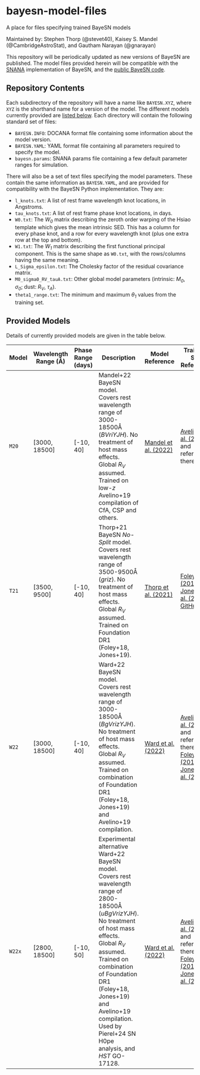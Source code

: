 # bayesn-model-files
A place for files specifying trained BayeSN models

Maintained by: Stephen Thorp (@stevet40), Kaisey S. Mandel (@CambridgeAstroStat), and Gautham Narayan (@gnarayan)

This repository will be periodically updated as new versions of BayeSN are published. The model files provided herein will be compatible with the [SNANA](https://github.com/RickKessler/SNANA/) implementation of BayeSN, and the [public BayeSN code](https://github.com/bayesn/bayesn-public).

## Repository Contents
Each subdirectory of the repository will have a name like `BAYESN.XYZ`, where `XYZ` is the shorthand name for a version of the model. The different models currently provided are [listed below](#provided-models). Each directory will contain the following standard set of files:
 * `BAYESN.INFO`: DOCANA format file containing some information about the model version.
 * `BAYESN.YAML`: YAML format file containing all parameters required to specify the model.
 * `bayesn.params`: SNANA params file containing a few default parameter ranges for simulation.

There will also be a set of text files specifying the model parameters. These contain the same information as `BAYESN.YAML`, and are provided for compatibility with the BayeSN Python implementation. They are:
 * `l_knots.txt`: A list of rest frame wavelength knot locations, in Angstroms.
 * `tau_knots.txt`: A list of rest frame phase knot locations, in days.
 * `W0.txt`: The _W<sub>0</sub>_ matrix describing the zeroth order warping of the Hsiao template which gives the mean intrinsic SED. This has a column for every phase knot, and a row for every wavelength knot (plus one extra row at the top and bottom).
 * `W1.txt`: The _W<sub>1</sub>_ matrix describing the first functional principal component. This is the same shape as `W0.txt`, with the rows/columns having the same meaning.
 * `L_Sigma_epsilon.txt`: The Cholesky factor of the residual covariance matrix.
 * `M0_sigma0_RV_tauA.txt`: Other global model parameters (intrinsic: _M<sub>0</sub>_, _σ<sub>0</sub>_; dust: _R<sub>V</sub>_, _τ<sub>A</sub>_).
 * `theta1_range.txt`: The minimum and maximum _θ<sub>1</sub>_ values from the training set.

## Provided Models

Details of currently provided models are given in the table below.

Model | Wavelength Range (Å) | Phase Range (days) | Description | Model Reference | Training Set Reference
--- | --- | --- | --- | --- | ---
`M20` | [3000, 18500] | [-10, 40] | Mandel+22 BayeSN model. Covers rest wavelength range of 3000-18500Å (_BVriYJH_). No treatment of host mass effects. Global _R<sub>V</sub>_ assumed. Trained on low-_z_ Avelino+19 compilation of CfA, CSP and others. | [Mandel et al. (2022)](https://ui.adsabs.harvard.edu/abs/2022MNRAS.510.3939M/abstract) | [Avelino et al. (2019)](https://ui.adsabs.harvard.edu/abs/2019ApJ...887..106A/abstract), and references therein
`T21` | [3500, 9500] | [-10, 40] | Thorp+21 BayeSN _No-Split_ model. Covers rest wavelength range of 3500-9500Å (_griz_). No treatment of host mass effects. Global _R<sub>V</sub>_ assumed. Trained on Foundation DR1 (Foley+18, Jones+19). | [Thorp et al. (2021)](https://ui.adsabs.harvard.edu/abs/2021MNRAS.508.4310T/abstract) | [Foley et al. (2018)](https://ui.adsabs.harvard.edu/abs/2018MNRAS.475..193F/abstract); [Jones et al. (2019)](https://ui.adsabs.harvard.edu/abs/2019ApJ...881...19J/abstract); [GitHub](https://github.com/djones1040/Foundation_DR1)
`W22` | [3000, 18500] | [-10, 40] | Ward+22 BayeSN model. Covers rest wavelength range of 3000-18500Å (_BgVrizYJH_). No treatment of host mass effects. Global _R<sub>V</sub>_ assumed. Trained on combination of Foundation DR1 (Foley+18, Jones+19) and Avelino+19 compilation. | [Ward et al. (2022)](https://ui.adsabs.harvard.edu/abs/2022arXiv220910558W/abstract) | [Avelino et al. (2019)](https://ui.adsabs.harvard.edu/abs/2019ApJ...887..106A/abstract), and references therein; [Foley et al. (2018)](https://ui.adsabs.harvard.edu/abs/2018MNRAS.475..193F/abstract); [Jones et al. (2019)](https://ui.adsabs.harvard.edu/abs/2019ApJ...881...19J/abstract)
`W22x` | [2800, 18500] | [-10, 50] | Experimental alternative Ward+22 BayeSN model. Covers rest wavelength range of 2800-18500Å (_uBgVrizYJH_). No treatment of host mass effects. Global _R<sub>V</sub>_ assumed. Trained on combination of Foundation DR1 (Foley+18, Jones+19) and Avelino+19 compilation. Used by Pierel+24 SN H0pe analysis, and _HST_ GO-17128. | [Ward et al. (2022)](https://ui.adsabs.harvard.edu/abs/2022arXiv220910558W/abstract) | [Avelino et al. (2019)](https://ui.adsabs.harvard.edu/abs/2019ApJ...887..106A/abstract), and references therein; [Foley et al. (2018)](https://ui.adsabs.harvard.edu/abs/2018MNRAS.475..193F/abstract); [Jones et al. (2019)](https://ui.adsabs.harvard.edu/abs/2019ApJ...881...19J/abstract)
